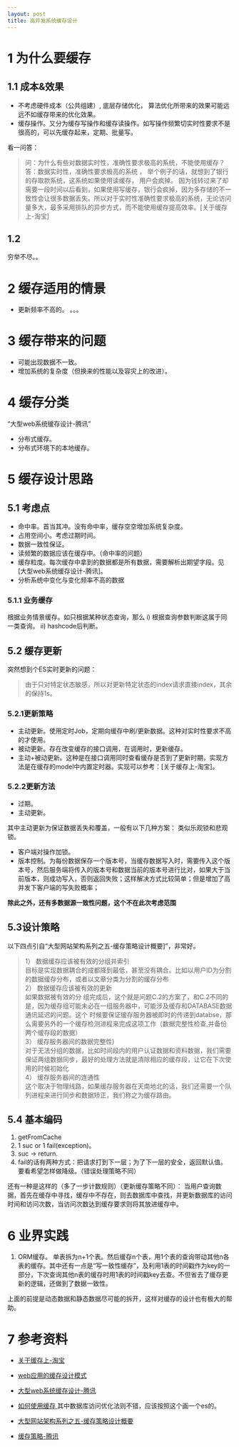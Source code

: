 ```yaml
---
layout: post
title: 高并发系统缓存设计
---
```



# 1 为什么要缓存

## 1.1 成本&效果

* 不考虑硬件成本（公共组建）,  底层存储优化， 算法优化所带来的效果可能远远不如缓存带来的优化效果。
* 缓存操作。又分为缓存写操作和缓存读操作。如写操作频繁切实时性要求不是很高的，可以先缓存起来，定期、批量写。

看一问答：
> 问：为什么有些对数据实时性，准确性要求极高的系统，不能使用缓存？    
答：数据实时性，准确性要求极高的系统 ， 举个例子的话，就想到了银行的存取款系统，这系统如果使用读缓存， 用户会疯掉。 因为钱转过来了却需要一段时间以后看到，如果使用写缓存，银行会疯掉，因为多存储的不一致性会让很多数据丢失。所以对于实时性准确性要求极高的系统，无论访问量多大，最多采用排队的异步方式，而不能使用缓存提高效率。[关于缓存上-淘宝]


## 1.2
穷举不尽。。

# 2 缓存适用的情景

* 更新频率不高的。
。。。

# 3 缓存带来的问题

* 可能出现数据不一致。
* 增加系统的复杂度（但换来的性能以及容灾上的改进）。

# 4 缓存分类
“大型web系统缓存设计-腾讯”

* 分布式缓存。
* 分布式环境下的本地缓存。


# 5 缓存设计思路

## 5.1 考虑点

* 命中率。首当其冲。没有命中率，缓存空空增加系统复杂度。
* 占用空间小。考虑过期时间。
* 数据一致性保证。
* 读频繁的数据应该在缓存中。（命中率的问题）
* 缓存粒度。每次缓存中拿到的数据都是所有数据，需要解析出期望字段。见[大型web系统缓存设计-腾讯]。
* 分析系统中变化与变化频率不高的数据

### 5.1.1 业务缓存
根据业务情景缓存。如只根据某种状态查询，那么
i) 根据查询参数判断这属于同一类查询。
ii) hashcode后判断。



## 5.2 缓存更新

突然想到个ES实时更新的问题：
> 由于只对特定状态敏感，所以对更新特定状态的index请求直接index，其余的保持1s。

### 5.2.1更新策略

* 主动更新。使用定时Job，定期向缓存中刷/更新数据。这种对实时性要求不高的才使用。
* 被动更新。存在改变缓存的接口调用，在调用时，更新缓存。
* 主动+被动更新。这种是在接口调用同时查看缓存是否到了更新时期，实现方法是在缓存的model中内置定时器。实现可以参考：[关于缓存上-淘宝]。

### 5.2.2更新方法
* 过期。
* 主动更新。

其中主动更新为保证数据丢失和覆盖，一般有以下几种方案：
类似乐观锁和悲观锁。

* 客户端对操作加锁。
* 版本控制。为每份数据保存一个版本号，当缓存数据写入时，需要传入这个版本号，然后服务端将传入的版本号和数据当前的版本号进行比对，如果大于当前版本，则成功写入，否则返回失败；这样解决方式比较简单；但是增加了高并发下客户端的写失败概率；

**除此之外，还有多数据源一致性问题，这个不在此次考虑范围**

## 5.3设计策略

以下四点引自“大型网站架构系列之五-缓存策略设计概要]”，非常好。

>   1） 数据缓存应该被有效的分组并索引    
目标是实现数据耦合的成都降到最低，甚至没有耦合。比如以用户ID为分割的数据缓存分布，或者以文章分类为分割的缓存分布    
2） 数据缓存应该被有效的更新    
如果数据被有效的分 组完成后，这个就是问题C.2的方案了，和C.2不同的是，因为缓存组可能未必在一组服务器中，可能涉及缓存和DATABASE数据通讯延迟的问题。这个 时候要保证缓存服务器被即时的传递到databse，那么需要另外的一个缓存检测进程来完成这项工作（数据完整性检查,并备份两个缓存段的数据）    
3） 缓存服务器间的数据完整性)    
对于无法分组的数据，比如时间段内的用户认证数据和资料数据，我们需要保证两组数据同步，最好的处理方法就是清除相应的缓存段，让它在下次使用的时候初始化    
4） 缓存服务器间的连通性    
这个取决于物理线路，如果缓存服务器在天南地北的话，我们还需要一个队列进程来进行同步和数据矫正，我们称之为缓存路由。

## 5.4 基本编码
1. getFromCache
2.  1 suc or 1 fail(exception)。
3. suc -> return.
4. fail的话有两种方式：把请求打到下一层；为了下一层的安全，返回默认值。要看希望怎样做降级。（错误处理策略不同）

还有一种是这样的（多了一步计数规则）（更新缓存策略不同）：
当用户查询数据，首先在缓存中寻找，缓存中不存在，则去数据库中查找，并更新数据库的访问时间和访问次数，当访问次数达到缓存要求则将其放进缓存中。




# 6 业界实践
1. ORM缓存。
单表拆为n+1个表。然后缓存n个表，用1个表的查询带动其他n各表的缓存。其中还有一点是“写一致性缓存”，及利用1表的时间戳作为key的一部分，下次查询其他n表的缓存时用1表的时间戳key去查。不但省去了缓存更新的逻辑，还做到了数据一致性。

上面的前提是动态数据和静态数据尽可能的拆开，这样对缓存的设计也有极大的帮助。




# 7 参考资料

* [关于缓存上-淘宝](http://www.searchtb.com/2013/04/%E5%85%B3%E4%BA%8E%E7%BC%93%E5%AD%98%EF%BC%88%E4%B8%8A%EF%BC%89.html)

* [web应用的缓存设计模式](http://robbinfan.com/blog/38/orm-cache-sumup)
* [大型web系统缓存设计-腾讯](http://data.qq.com/article?id=2879)
* [如何使用缓存 ](http://blog.itpub.net/22664653/viewspace-1791839/) 其中数据库访问优化法则不错，应该按照这个画一个es的。
* [大型网站架构系列之五-缓存策略设计概要](http://linuxop.blog.51cto.com/13377/247893)
* [缓存策略-腾讯](http://imweb.io/topic/55c6f9bac222e3af6ce235b9)

